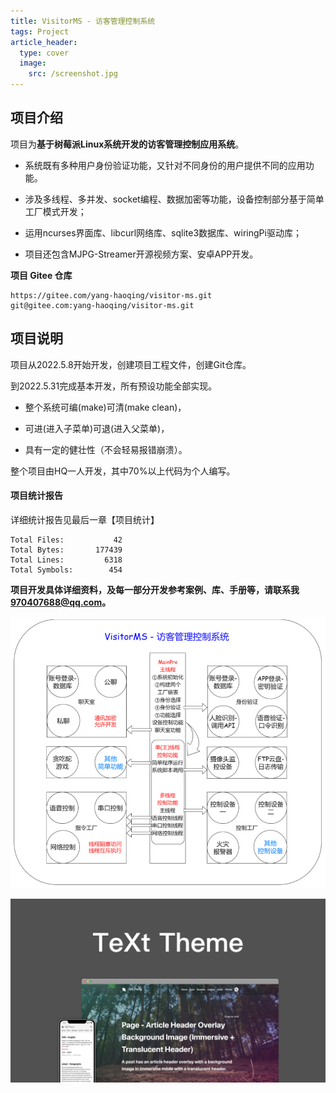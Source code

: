 ```yaml
---
title: VisitorMS - 访客管理控制系统
tags: Project
article_header:
  type: cover
  image:
    src: /screenshot.jpg
---
```




## 项目介绍

项目为**基于树莓派Linux系统开发的访客管理控制应用系统**。

- 系统既有多种用户身份验证功能，又针对不同身份的用户提供不同的应用功能。

- 涉及多线程、多并发、socket编程、数据加密等功能，设备控制部分基于简单工厂模式开发；
- 运用ncurses界面库、libcurl网络库、sqlite3数据库、wiringPi驱动库；
- 项目还包含MJPG-Streamer开源视频方案、安卓APP开发。

**项目 Gitee 仓库**

```
https://gitee.com/yang-haoqing/visitor-ms.git
git@gitee.com:yang-haoqing/visitor-ms.git
```



## 项目说明

项目从2022.5.8开始开发，创建项目工程文件，创建Git仓库。

到2022.5.31完成基本开发，所有预设功能全部实现。

- 整个系统可编(make)可清(make clean)，

- 可进(进入子菜单)可退(进入父菜单)，

- 具有一定的健壮性（不会轻易报错崩溃）。

整个项目由HQ一人开发，其中70%以上代码为个人编写。

#### 项目统计报告

详细统计报告见最后一章【项目统计】

```
Total Files:           42
Total Bytes:       177439
Total Lines:         6318
Total Symbols:        454
```

**项目开发具体详细资料，及每一部分开发参考案例、库、手册等，请联系我 970407688@qq.com。**

![image-20220602193113803](/assets/image-20220602193113803.png)



![image-202206593113803](/screenshot.jpg)

























































